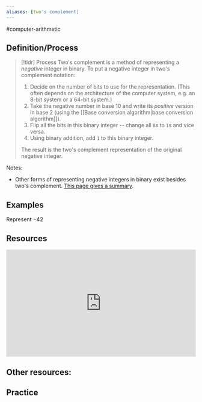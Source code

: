 ```yaml
---
aliases: [two's complement]
--- 
```


#computer-arithmetic 

## Definition/Process 

> [!tldr] Process
> Two's complement is a method of representing a *negative* integer in binary. To put a negative integer in two's complement notation: 
> 1. Decide on the number of bits to use for the representation. (This often depends on the architecture of the computer system, e.g. an 8-bit system or a 64-bit system.)
> 2. Take the negative number in base 10 and write its *positive* version in base 2 (using the [[Base conversion algorithm|base conversion algorithm]]). 
> 3. Flip all the bits in this binary integer -- change all `0`s to `1`s and vice versa. 
> 4. Using binary addition, add `1` to this binary integer. 
> 
> The result is the two's complement representation of the original negative integer. 
>

Notes: 
- Other forms of representing negative integers in binary exist besides two's complement. [This page gives a summary](https://www.geeksforgeeks.org/representation-of-negative-binary-numbers/). 

## Examples 

Represent $-42$

## Resources 

<div style="padding:56.25% 0 0 0;position:relative;"><iframe src="https://player.vimeo.com/video/583067547?badge=0&amp;autopause=0&amp;player_id=0&amp;app_id=58479" frameborder="0" allow="autoplay; fullscreen; picture-in-picture" allowfullscreen style="position:absolute;top:0;left:0;width:100%;height:100%;" title="Screencast 1.9: Two's complement representation"></iframe></div>


Other resources: 
- 

## Practice 
